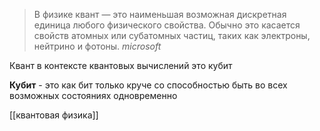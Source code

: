 
>В физике квант — это наименьшая возможная дискретная единица любого 
>физического свойства. Обычно это касается свойств атомных или 
>субатомных частиц, таких как электроны, нейтрино и фотоны.
>*microsoft*

Квант в контексте квантовых вычислений это кубит

**Кубит** - это как бит
только круче со способностью быть во всех возможных состояниях
одновременно



[[квантовая физика]]
